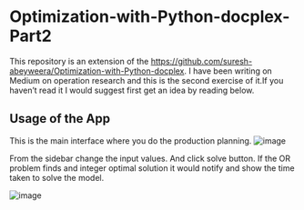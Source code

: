 # Optimization-with-Python-docplex-Part2

This repository is an extension of the https://github.com/suresh-abeyweera/Optimization-with-Python-docplex. I have been writing on Medium on operation research and this is the second exercise of it.If you haven’t read it I would suggest first get an idea by reading below.

## Usage of the App

This is the main interface where you do the production planning.
![image](https://user-images.githubusercontent.com/61721484/158932889-a0c2e71e-5911-4f7d-9afe-66ada13ccbfe.png)

From the sidebar change the input values. And click solve button. If the OR problem finds and integer optimal solution it would notify and show the time taken to solve the model.
 
![image](https://user-images.githubusercontent.com/61721484/158933333-e98b58c6-e221-4a20-b961-c8abba0bf266.png)



